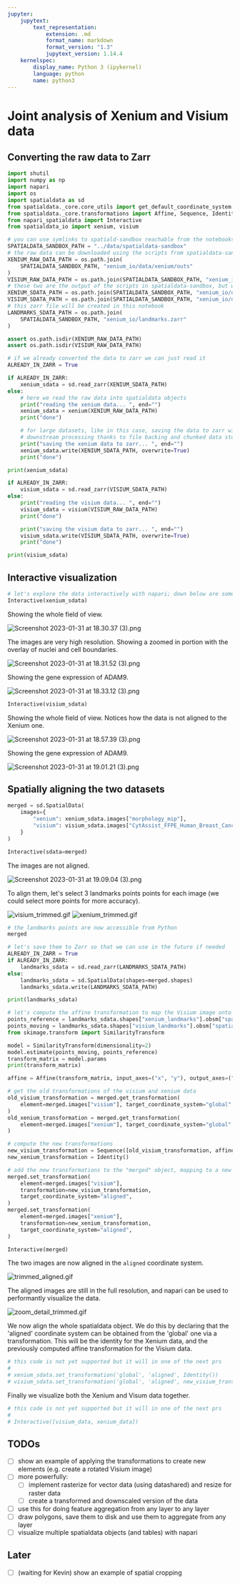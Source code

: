 ```yaml
---
jupyter:
    jupytext:
        text_representation:
            extension: .md
            format_name: markdown
            format_version: "1.3"
            jupytext_version: 1.14.4
    kernelspec:
        display_name: Python 3 (ipykernel)
        language: python
        name: python3
---
```


# Joint analysis of Xenium and Visium data

## Converting the raw data to Zarr

```python
import shutil
import numpy as np
import napari
import os
import spatialdata as sd
from spatialdata._core.core_utils import get_default_coordinate_system
from spatialdata._core.transformations import Affine, Sequence, Identity
from napari_spatialdata import Interactive
from spatialdata_io import xenium, visium
```

```python
# you can use symlinks to spatiald-sandbox reachable from the notebooks folder
SPATIALDATA_SANDBOX_PATH = "../data/spatialdata-sandbox"
# the raw data can be downloaded using the scripts from spatialdata-sandbox
XENIUM_RAW_DATA_PATH = os.path.join(
    SPATIALDATA_SANDBOX_PATH, "xenium_io/data/xenium/outs"
)
VISIUM_RAW_DATA_PATH = os.path.join(SPATIALDATA_SANDBOX_PATH, "xenium_io/data/visium")
# these two are the output of the scripts in spatialdata-sandbox, but we will recreate them in this notebook
XENIUM_SDATA_PATH = os.path.join(SPATIALDATA_SANDBOX_PATH, "xenium_io/data.zarr")
VISIUM_SDATA_PATH = os.path.join(SPATIALDATA_SANDBOX_PATH, "xenium_io/data_visium.zarr")
# this zarr file will be created in this notebook
LANDMARKS_SDATA_PATH = os.path.join(
    SPATIALDATA_SANDBOX_PATH, "xenium_io/landmarks.zarr"
)

assert os.path.isdir(XENIUM_RAW_DATA_PATH)
assert os.path.isdir(VISIUM_RAW_DATA_PATH)
```

```python
# if we already converted the data to zarr we can just read it
ALREADY_IN_ZARR = True
```

```python
if ALREADY_IN_ZARR:
    xenium_sdata = sd.read_zarr(XENIUM_SDATA_PATH)
else:
    # here we read the raw data into spatialdata objects
    print("reading the xenium data... ", end="")
    xenium_sdata = xenium(XENIUM_RAW_DATA_PATH)
    print("done")

    # for large datasets, like in this case, saving the data to zarr will automatically improve the performance of
    # downstream processing thanks to file backing and chunked data storage
    print("saving the xenium data to zarr... ", end="")
    xenium_sdata.write(XENIUM_SDATA_PATH, overwrite=True)
    print("done")

print(xenium_sdata)
```

```python
if ALREADY_IN_ZARR:
    visium_sdata = sd.read_zarr(VISIUM_SDATA_PATH)
else:
    print("reading the visium data... ", end="")
    visium_sdata = visium(VISIUM_RAW_DATA_PATH)
    print("done")

    print("saving the visium data to zarr... ", end="")
    visium_sdata.write(VISIUM_SDATA_PATH, overwrite=True)
    print("done")

print(visium_sdata)
```

## Interactive visualization

```python
# let's explore the data interactively with napari; down below are some screenshots of the viewer
Interactive(xenium_sdata)
```

Showing the whole field of view.

![Screenshot 2023-01-31 at 18.30.37 (3).png](attachment:531312ec-300b-45e3-80b1-9aeec1acc058.png)

The images are very high resolution. Showing a zoomed in portion with the overlay of nuclei and cell boundaries.

![Screenshot 2023-01-31 at 18.31.52 (3).png](attachment:8bde5b8c-8094-41b9-9770-374b3180d19b.png)

Showing the gene expression of ADAM9.

![Screenshot 2023-01-31 at 18.33.12 (3).png](attachment:94eb2f6d-955d-41d1-8ebd-e1bd353f1ddc.png)

```python
Interactive(visium_sdata)
```

Showing the whole field of view. Notices how the data is not aligned to the Xenium one.

![Screenshot 2023-01-31 at 18.57.39 (3).png](attachment:80d7a71a-0a1b-447a-b3be-a0fa92a521ff.png)

Showing the gene expression of ADAM9.

![Screenshot 2023-01-31 at 19.01.21 (3).png](attachment:cecb2c76-1097-4e4b-beca-332452e2a6d7.png)

## Spatially aligning the two datasets

```python
merged = sd.SpatialData(
    images={
        "xenium": xenium_sdata.images["morphology_mip"],
        "visium": visium_sdata.images["CytAssist_FFPE_Human_Breast_Cancer_full_image"],
    }
)
```

```python
Interactive(sdata=merged)
```

The images are not aligned.

![Screenshot 2023-01-31 at 19.09.04 (3).png](attachment:3b33966b-7912-41e2-a10f-2948dfb4b4d7.png)

To align them, let's select 3 landmarks points points for each image (we could select more points for more accuracy).

![visium_trimmed.gif](attachment:df85ebd9-0207-4ed5-9266-60476ba478de.gif)
![xenium_trimmed.gif](attachment:3975af6f-ccdb-4d7d-a81d-23db189e5170.gif)

```python
# the landmarks points are now accessible from Python
merged
```

```python
# let's save them to Zarr so that we can use in the future if needed
ALREADY_IN_ZARR = True
if ALREADY_IN_ZARR:
    landmarks_sdata = sd.read_zarr(LANDMARKS_SDATA_PATH)
else:
    landmarks_sdata = sd.SpatialData(shapes=merged.shapes)
    landmarks_sdata.write(LANDMARKS_SDATA_PATH)

print(landmarks_sdata)
```

```python
# let's compute the affine transformation to map the Visium image onto the Xenium one
points_reference = landmarks_sdata.shapes["xenium_landmarks"].obsm["spatial"]
points_moving = landmarks_sdata.shapes["visium_landmarks"].obsm["spatial"]
from skimage.transform import SimilarityTransform

model = SimilarityTransform(dimensionality=2)
model.estimate(points_moving, points_reference)
transform_matrix = model.params
print(transform_matrix)
```

```python
affine = Affine(transform_matrix, input_axes=("x", "y"), output_axes=("x", "y"))

# get the old transformations of the visium and xenium data
old_visium_transformation = merged.get_transformation(
    element=merged.images["visium"], target_coordinate_system="global"
)
old_xenium_transformation = merged.get_transformation(
    element=merged.images["xenium"], target_coordinate_system="global"
)

# compute the new transformations
new_visium_transformation = Sequence([old_visium_transformation, affine])
new_xenium_transformation = Identity()

# add the new transformations to the "merged" object, mapping to a new coordinate system
merged.set_transformation(
    element=merged.images["visium"],
    transformation=new_visium_transformation,
    target_coordinate_system="aligned",
)
merged.set_transformation(
    element=merged.images["xenium"],
    transformation=new_xenium_transformation,
    target_coordinate_system="aligned",
)
```

```python
Interactive(merged)
```

The two images are now aligned in the `aligned` coordinate system.

![trimmed_aligned.gif](attachment:7048ab4c-1b46-4868-aef6-e1bc11b8b2bc.gif)

The aligned images are still in the full resolution, and napari can be used to performantly visualize the data.

![zoom_detail_trimmed.gif](attachment:cc27c87a-aa6c-4e14-8b29-dd17d68ff0be.gif)

We now align the whole spatialdata object. We do this by declaring that the 'aligned' coordinate system can be obtained from the 'global' one via a transformation. This will be the identity for the Xenium data, and the previously computed affine transformation for the Visium data.

```python
# this code is not yet supported but it will in one of the next prs
#
# xenium_sdata.set_transformation('global', 'aligned', Identity())
# visium_sdata.set_transformation('global', 'aligned', new_visium_transformation)
```

Finally we visualize both the Xenium and Visum data together.

```python
# this code is not yet supported but it will in one of the next prs
#
# Interactive([visium_data, xenium_data])
```

## TODOs

-   [ ] show an example of applying the transformations to create new elements (e.g. create a rotated Visium image)
-   [ ] more powerfully:
    -   [ ] implement rasterize for vector data (using datashared) and resize for raster data
    -   [ ] create a transformed and downscaled version of the data
-   [ ] use this for doing feature aggregation from any layer to any layer
-   [ ] draw polygons, save them to disk and use them to aggregate from any layer
-   [ ] visualize multiple spatialdata objects (and tables) with napari

## Later

-   [ ] (waiting for Kevin) show an example of spatial cropping
